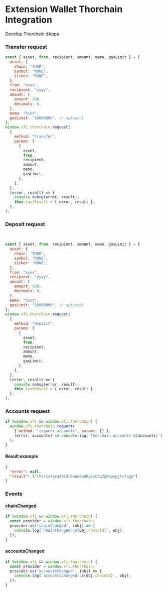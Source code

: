 # Extension Wallet Thorchain Integration

Develop Thorchain dApps

### Transfer request

<!-- - [Transfer request](/extension-detect-xdefi-providers#request-parameters-description) -->

```javascript
const { asset, from, recipient, amount, memo, gasLimit } = {
  asset: {
    chain: "THOR",
    symbol: "RUNE",
    ticker: "RUNE",
  },
  from: "xxxx",
  recipient: "yyyy",
  amount: {
    amount: 500,
    decimals: 8,
  },
  memo: "hint",
  gasLimit: "10000000", // optional
};
window.xfi.thorchain.request(
  {
    method: "transfer",
    params: [
      {
        asset,
        from,
        recipient,
        amount,
        memo,
        gasLimit,
      },
    ],
  },
  (error, result) => {
    console.debug(error, result);
    this.lastResult = { error, result };
  },
);
```

### Deposit request

<!-- - [Parameters description](./extension-detect-xdefi-providers#request-parameters-description) -->
  ​​

```javascript
const { asset, from, recipient, amount, memo, gasLimit } = {
  asset: {
    chain: "THOR",
    symbol: "RUNE",
    ticker: "RUNE",
  },
  from: "xxxx",
  recipient: "yyyy",
  amount: {
    amount: 500,
    decimals: 8,
  },
  memo: "hint",
  gasLimit: "10000000", // optional
};
window.xfi.thorchain.request(
  {
    method: "deposit",
    params: [
      {
        asset,
        from,
        recipient,
        amount,
        memo,
        gasLimit,
      },
    ],
  },
  (error, result) => {
    console.debug(error, result);
    this.lastResult = { error, result };
  },
);
```

### Accounts request

```javascript
if (window.xfi && window.xfi.thorchain) {
  window.xfi.thorchain.request(
    { method: "request_accounts", params: [] },
    (error, accounts) => console.log(`Thorchain accounts ${accounts}`),
  );
}
```

#### Result example

```json
{
  "error": null,
  "result": ["thor1x7grq39z4l0uud8md0yxxc3q2g5wpygjlsfqgp"]
}
```

### Events

#### chainChanged

```javascript
if (window.xfi && window.xfi.thorchain) {
  const provider = window.xfi.thorchain;
  provider.on("chainChanged", (obj) => {
    console.log(`chainChanged::${obj.chainId}`, obj);
  });
}
```

#### accountsChanged

```javascript
if (window.xfi && window.xfi.thorchain) {
  const provider = window.xfi.thorchain;
  provider.on("accountsChanged", (obj) => {
    console.log(`accountsChanged::${obj.chainId}`, obj);
  });
}
```
